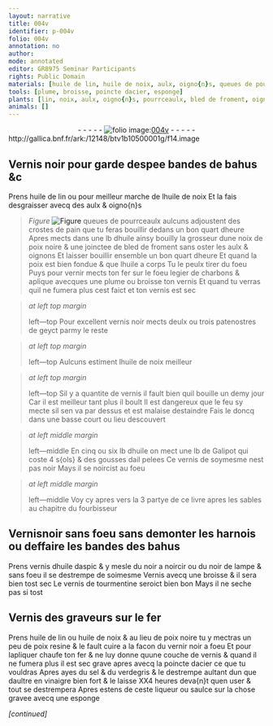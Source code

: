 ```yaml
---
layout: narrative
title: 004v
identifier: p-004v
folio: 004v
annotation: no
author:
mode: annotated
editor: GR8975 Seminar Participants
rights: Public Domain
materials: [huile de lin, huile de noix, aulx, oigno{n}s, queues de pourrceaulx, crostes de pain, huile, noix de poix noire, bled de froment, oignons, poix, fer, charbons, noir, patenostres, geyct, Galipot, gousses, ail, huile daspic, noir a noircir, noir de lampe, tourmentine, poix noire, poix resine, vernir noir, sel, verdegris, vinaigre]
tools: [plume, broisse, poincte dacier, esponge]
plants: [lin, noix, aulx, oigno{n}s, pourrceaulx, bled de froment, oignons, ail, aspic]
animals: []
---
```


<div class="folio" align="center">- - - - - <a href="http://gallica.bnf.fr/ark:/12148/btv1b10500001g/f14.image" target="_blank"><img src="https://cu-mkp.github.io/2017-workshop-edition/assets/photo-icon.png" alt="folio image: " style="display:inline-block; margin-bottom:-3px;"/>004v</a> - - - - - </div> http://gallica.bnf.fr/ark:/12148/btv1b10500001g/f14.image   

## Vernis noir pour garde despee bandes de bahus &c

 
Prens <span class="m">huile de <span class="pa">lin</span></span> ou pour meilleur marche de l<span class="m">huile de <span class="pa">noix</span></span> Et la fais desgraisser avecq des <span class="m"><span class="pa">aulx</span></span> & <span class="m"><span class="pa">oigno{n}s</span></span> 
> *Figure*
> <a href="+" target="_blank"><img src="https://cu-mkp.github.io/GR8975-edition/assets/photo-icon.png" alt="Figure" style="display:inline-block; margin-bottom:-3px;"/></a>
<span class="m">queues de<span class="pa"> pourrceaulx</span></span> aulcuns adjoustent des <span class="m">crostes de pain</span> que tu feras bouillir dedans un bon quart dheure Apres mects dans une lb d<span class="m">huile</span> ainsy bouilly la grosseur dune <span class="m">noix de poix noire</span> & une <span class="ms">joinctee</span> de <span class="m"><span class="pa">bled de froment</span></span> sans oster les <span class="m"><span class="pa">aulx</span></span> & <span class="m"><span class="pa">oignons</span></span> Et laisser bouillir ensemble un bon quart dheure Et quand la <span class="m">poix</span> est bien fondue & que l<span class="m">huile</span> a corps Tu le peulx tirer du foeu Puys pour vernir mects ton <span class="m">fer</span> sur le foeu legier de <span class="m">charbons</span> & aplique avecques une <span class="tl">plume</span> ou <span class="tl">broisse</span> ton vernis Et quand tu verras quil ne fumera plus cest faict et ton vernis est sec
 
> *at left top margin*
> 
>  left—top Pour excellent vernis <span class="m">noir</span> mects deulx ou  trois <span class="m">patenostres</span> de <span class="m">geyct</span> parmy le reste
 
> *at left top margin*
> 
>  left—top Aulcuns estiment l<span class="m">huile de <span class="pa">noix</span></span> meilleur
 
> *at left top margin*
> 
>  left—top Sil y a quantite de vernis il fault bien quil bouille un demy jour Car il est meilleur tant plus il boult Il est dangereux que le feu sy mecte sil sen va par dessus et est malaise destaindre Fais le doncq dans une  <span class="env">basse court</span> ou <span class="env">lieu descouvert</span>
 
> *at left middle margin*
> 
>  left—middle En cinq ou six lb d<span class="m">huile</span> on mect une lb de <span class="m">Galipot</span> qui coste 4 s{ols} & des <span class="m">gousses</span> d<span class="m"><span class="pa">ail</span></span> pelees Ce vernis de soymesme nest pas noir Mays il se noircist au foeu
 
> *at left middle margin*
> 
>  left—middle Voy cy apres vers la 3 partye de ce livre apres les sables au chapitre du <span class="pro">fourbisseur</span>
    

## Vernis<span class="m">noir</span> sans foeu sans demonter les harnois ou deffaire les bandes des bahus

 
Prens vernis d<span class="m">huile d<span class="pa">aspic</span></span> & y mesle du <span class="m">noir a noircir</span> ou du <span class="m">noir de lampe</span> & sans foeu il se destrempe de soimesme Vernis avecq une broisse & il sera bien tost sec Le vernis de <span class="m">tourmentine</span> seroict bien bon Mays il ne seche pas si tost
    

## Vernis des <span class="pro">graveurs sur le fer</span>

 
Prens <span class="m">huile de <span class="pa">lin</span></span> ou <span class="m">huile de <span class="pa">noix</span></span> & au lieu de <span class="m">poix noire</span> tu y mectras un peu de <span class="m">poix resine</span> & le fault cuire a la facon du <span class="m">vernir noir</span> a foeu Et pour lapliquer chaufe ton <span class="m">fer</span> & ne luy donne quune couche de vernis & quand il ne fumera plus il est sec grave apres avecq la <span class="tl">poincte dacier</span> ce que tu vouldras Apres ayes du <span class="m">sel</span> & du <span class="m">verdegris</span> & le destrempe aultant dun que daultre en <span class="m">vinaigre</span> bien fort & le laisse XX4 heures deva{n}t quen user & tout se destrempera Apres estens de ceste liqueur ou saulce sur la chose gravee avecq une <span class="tl">esponge</span>
 
*[continued]*
 